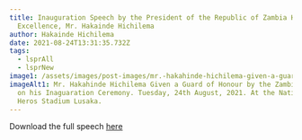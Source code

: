 ```yaml
---
title: Inauguration Speech by the President of the Republic of Zambia His
  Excellence, Mr. Hakainde Hichilema
author: Hakainde Hichilema
date: 2021-08-24T13:31:35.732Z
tags:
  - lsprAll
  - lsprNew
image1: /assets/images/post-images/mr.-hakahinde-hichilema-given-a-guard-of-honour-by-the-zambian-army-on-his-inaguaration-ceremony.-tuesday-24th-august-2021.-at-the-national-heros-stadium-lusaka.jpg
imageAlt1: Mr. Hakahinde Hichilema Given a Guard of Honour by the Zambian Army
  on his Inaguaration Ceremony. Tuesday, 24th August, 2021. At the National
  Heros Stadium Lusaka.
---
```


Download the full speech [here](/assets/documents/speeches/PRESIDENT-HAKAINDE-HICHILEMA-DELIVERS-INAUGURAL-SPEECH.pdf)
